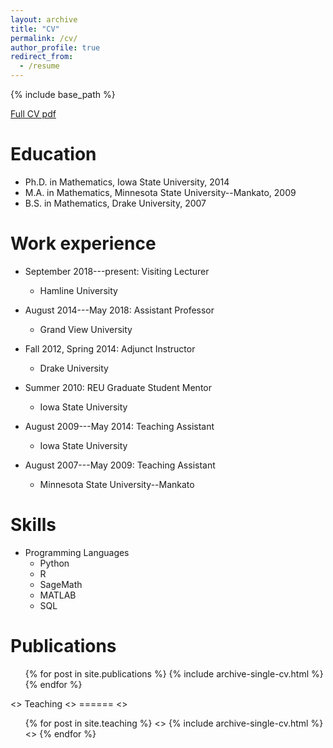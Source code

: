 ```yaml
---
layout: archive
title: "CV"
permalink: /cv/
author_profile: true
redirect_from:
  - /resume
---
```


{% include base_path %}

[Full CV pdf](https://cerickson30.github.io/files/cericksonCV.pdf)

Education
======
* Ph.D. in Mathematics, Iowa State University, 2014
* M.A. in Mathematics, Minnesota State University--Mankato, 2009
* B.S. in Mathematics, Drake University, 2007

Work experience
======
* September 2018---present: Visiting Lecturer
  * Hamline University

* August 2014---May 2018: Assistant Professor
  * Grand View University

* Fall 2012, Spring 2014: Adjunct Instructor
  * Drake University

* Summer 2010: REU Graduate Student Mentor
  * Iowa State University

* August 2009---May 2014: Teaching Assistant
  * Iowa State University
* August 2007---May 2009: Teaching Assistant
  * Minnesota State University--Mankato

  
Skills
======
* Programming Languages
  * Python
  * R
  * SageMath
  * MATLAB
  * SQL

Publications
======
  <ol>{% for post in site.publications %}
    {% include archive-single-cv.html %}
  {% endfor %}</ol>
  
<> Teaching
<> ======
<>   <ul>{% for post in site.teaching %}
<>     {% include archive-single-cv.html %}
<>   {% endfor %}</ul>
  
